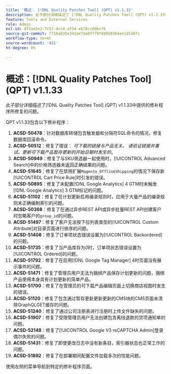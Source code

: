 ```yaml
---
title: '概述： [!DNL Quality Patches Tool] (QPT) v1.1.33'
description: 此子部分详细描述了 [!DNL Quality Patches Tool] (QPT) v1.1.33中提供的修补程序所修复的问题。
feature: Tools and External Services
role: Admin
exl-id: df3ae5e2-7c57-4ccd-af34-eb78cc60bcf6
source-git-commit: 7718a835e343ae7da9ff79f690503b4ee1d140fc
workflow-type: tm+mt
source-wordcount: '451'
ht-degree: 0%

---
```


# 概述：[!DNL Quality Patches Tool] (QPT) v1.1.33

此子部分详细描述了[!DNL Quality Patches Tool] (QPT) v1.1.33中提供的修补程序所修复的问题。

QPT v1.1.33包含以下修补程序：

1. **ACSD-50478**：针对数据库转储包含触发器和分隔符SQL命令的情况，修复数据库回滚命令。
1. **ACSD-50512**：修复了错误： *可下载的链接与产品无关。 请验证链接并重试。更新可下载产品暂存更新的开始日期时发生的*。
1. **ACSD-50949**：修复了与SKU筛选器一起使用时，[!UICONTROL Advanced Search]中的价格筛选器未返回正确结果的问题。
1. **ACSD-51645**：修复了在禁用扩展`Magento_OfflineShipping`的情况下保存新[!UICONTROL Cart Price Rule]时引发的错误。
1. **ACSD-50895**：修复了未配置[!DNL Google Analytics] 4 GTM时未触发[!DNL Google Analytics] 3 GTM标记的问题。
1. **ACSD-51102**：修复了在计划更新启用编录规则时，应用于大量产品的编录规则未正确编制索引的问题。
1. **ACSD-50368**：修复了在通过异步REST API或异步批量REST API创建客户时忽略客户的`group_id`的问题。
1. **ACSD-51497**：修复了客户无法按下拉列表类型的[!UICONTROL Custom Attribute]对目录页面进行排序的问题。
1. **ACSD-51408**：修复了订单项状态错误设置为[!UICONTROL Backordered]的问题。
1. **ACSD-51735**：修复了当产品库存为&#x200B;*0*&#x200B;时，订单项状态错误设置为[!UICONTROL Ordered]的问题。
1. **ACSD-51792**：修复了在启用[!DNL Google Tag Manager] 4时页面没有展示事件的问题。
1. **ACSD-51471**：修复了管理员用户无法为捆绑产品保存计划更新的问题，捆绑产品使用本身具有计划更新的简单产品。
1. **ACSD-51700**：修复了在管理员的可下载产品编辑页面上切换商店视图时发生的错误。
1. **ACSD-51120**：修复了包含通过暂存更新更新更新的CMS块的CMS页面未清除GraphQLGET缓存的问题。
1. **ACSD-51240**：修复了通过公司注册表进行注册时上传文件缺失的问题。
1. **ACSD-51907**：修复了受限管理员用户无法创建包含离线退款的贷项通知单的问题。
1. **ACSD-52148**：修复了[!UICONTROL Google V3 reCAPTCHA Admin]登录偶尔失败的问题。
1. **ACSD-51431**：修复了即使更改日志中没有新条目，索引器状态也正常工作的问题。
1. **ACSD-51892**：修复了在部署期间配置文件加载多次的性能问题。

使用左侧的菜单导航到特定的修补程序页面。
